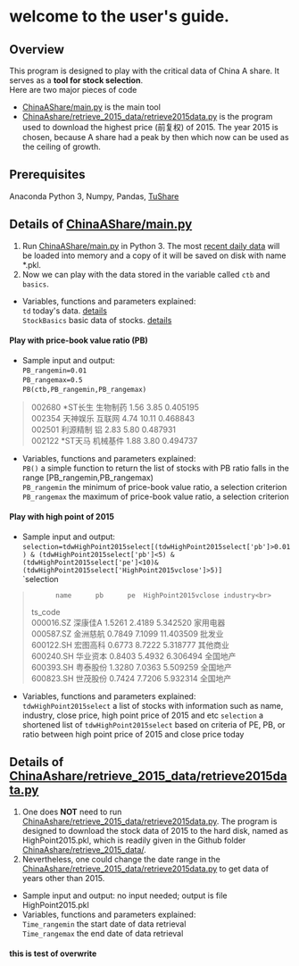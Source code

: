 # welcome to the user's guide.<br>
## Overview
This program is designed to play with the critical data of China A share. It serves as a **tool for stock selection**.<br>
Here are two major pieces of code<br>
* [ChinaAShare/main.py](https://github.com/broken1999/ChinaAShare/blob/master/main.py) is the main tool
* [ChinaAshare/retrieve_2015_data/retrieve2015data.py](https://github.com/broken1999/ChinaAShare/blob/master/retrieve_2015_data/retrieve2015data.py) is the program used to download the highest price (前复权) of 2015. The year 2015 is chosen, because A share had a peak by then which now can be used as the ceiling of growth.

## Prerequisites
Anaconda Python 3, Numpy, Pandas, [TuShare](https://pypi.org/project/tushare/)

## Details of [ChinaAShare/main.py](https://github.com/broken1999/ChinaAShare/blob/master/main.py)
1. Run [ChinaAShare/main.py](https://github.com/broken1999/ChinaAShare/blob/master/main.py) in Python 3. The most [recent daily data](https://tushare.pro/document/2?doc_id=27) will be loaded into memory and a copy of it will be saved on disk with name \*.pkl.<br>
2. Now we can play with the data stored in the variable called `ctb` and `basics`.<br>
* Variables, functions and parameters explained: <br> 
`td` today's data. [details](https://tushare.pro/document/2?doc_id=32) <br>
`StockBasics` basic data of stocks. [details](https://tushare.pro/document/2?doc_id=25) <br>


#### Play with price-book value ratio (PB)
* Sample input and output:<br>
`PB_rangemin=0.01`<br>
`PB_rangemax=0.5`<br>
`PB(ctb,PB_rangemin,PB_rangemax)`<br>
>002680  \*ST长生     生物制药   1.56   3.85  0.405195<br>
>002354   天神娱乐      互联网   4.74  10.11  0.468843<br>
>002501   利源精制        铝   2.83   5.80  0.487931<br>
>002122  \*ST天马     机械基件   1.88   3.80  0.494737<br>
* Variables, functions and parameters explained: <br> 
`PB()` a simple function to return the list of stocks with PB ratio falls in the range \[PB_rangemin,PB_rangemax\) <br>
`PB_rangemin` the minimum of price-book value ratio, a selection criterion <br>
`PB_rangemax` the maximum of price-book value ratio, a selection criterion <br>

#### Play with high point of 2015
* Sample input and output:<br>
`selection=tdwHighPoint2015select[(tdwHighPoint2015select['pb']>0.01) & (tdwHighPoint2015select['pb']<5) & (tdwHighPoint2015select['pe']<10)& (tdwHighPoint2015select['HighPoint2015vclose']>5)]`<br>
`selection
>           name      pb      pe  HighPoint2015vclose industry<br>
>ts_code                                                      <br>
>000016.SZ  深康佳A  1.5261  2.4189             5.342520     家用电器<br>
>000587.SZ  金洲慈航  0.7849  7.1099            11.403509      批发业<br>
>600122.SH  宏图高科  0.6773  8.7222             5.318777     其他商业<br>
>600240.SH  华业资本  0.8403  5.4932             6.306494     全国地产<br>
>600393.SH  粤泰股份  1.3280  7.0363             5.509259     全国地产<br>
>600823.SH  世茂股份  0.7424  7.7206             5.932314     全国地产<br>
* Variables, functions and parameters explained: <br> 
`tdwHighPoint2015select` a list of stocks with information such as name, industry, close price, high point price of 2015 and etc
`selection` a shortened list of `tdwHighPoint2015select` based on criteria of PE, PB, or ratio between high point price of 2015 and close price today

## Details of [ChinaAshare/retrieve_2015_data/retrieve2015data.py](https://github.com/broken1999/ChinaAShare/blob/master/retrieve_2015_data/retrieve2015data.py)
1. One does **NOT** need to run [ChinaAshare/retrieve_2015_data/retrieve2015data.py](https://github.com/broken1999/ChinaAShare/blob/master/retrieve_2015_data/retrieve2015data.py). The program is designed to download the stock data of 2015 to the hard disk, named as HighPoint2015.pkl, which is readily given in the Github folder [ChinaAshare/retrieve_2015_data/](https://github.com/broken1999/ChinaAShare/blob/master/retrieve_2015_data/).
2. Nevertheless, one could change the date range in the [ChinaAshare/retrieve_2015_data/retrieve2015data.py](https://github.com/broken1999/ChinaAShare/blob/master/retrieve_2015_data/retrieve2015data.py) to get data of years other than 2015.
* Sample input and output: no input needed; output is file HighPoint2015.pkl
* Variables, functions and parameters explained:<br>
`Time_rangemin` the start date of data retrieval<br>
`Time_rangemax` the end date of data retrieval<br>




#### this is test of overwrite
